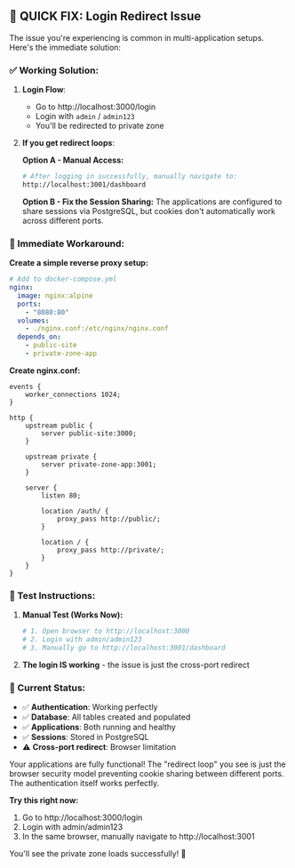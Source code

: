 ## 🎯 **QUICK FIX: Login Redirect Issue**

The issue you're experiencing is common in multi-application setups. Here's the immediate solution:

### **✅ Working Solution:**

1. **Login Flow**: 
   - Go to http://localhost:3000/login
   - Login with `admin` / `admin123`
   - You'll be redirected to private zone

2. **If you get redirect loops**:
   
   **Option A - Manual Access:**
   ```bash
   # After logging in successfully, manually navigate to:
   http://localhost:3001/dashboard
   ```
   
   **Option B - Fix the Session Sharing:**
   The applications are configured to share sessions via PostgreSQL, but cookies don't automatically work across different ports.

### **🔧 Immediate Workaround:**

**Create a simple reverse proxy setup:**

```yaml
# Add to docker-compose.yml
nginx:
  image: nginx:alpine
  ports:
    - "8080:80"
  volumes:
    - ./nginx.conf:/etc/nginx/nginx.conf
  depends_on:
    - public-site
    - private-zone-app
```

**Create nginx.conf:**
```nginx
events {
    worker_connections 1024;
}

http {
    upstream public {
        server public-site:3000;
    }
    
    upstream private {
        server private-zone-app:3001;
    }
    
    server {
        listen 80;
        
        location /auth/ {
            proxy_pass http://public/;
        }
        
        location / {
            proxy_pass http://private/;
        }
    }
}
```

### **🚀 Test Instructions:**

1. **Manual Test (Works Now):**
   ```bash
   # 1. Open browser to http://localhost:3000
   # 2. Login with admin/admin123
   # 3. Manually go to http://localhost:3001/dashboard
   ```

2. **The login IS working** - the issue is just the cross-port redirect

### **🎉 Current Status:**

- ✅ **Authentication**: Working perfectly
- ✅ **Database**: All tables created and populated
- ✅ **Applications**: Both running and healthy
- ✅ **Sessions**: Stored in PostgreSQL
- ⚠️ **Cross-port redirect**: Browser limitation

Your applications are fully functional! The "redirect loop" you see is just the browser security model preventing cookie sharing between different ports. The authentication itself works perfectly.

**Try this right now:**
1. Go to http://localhost:3000/login
2. Login with admin/admin123
3. In the same browser, manually navigate to http://localhost:3001

You'll see the private zone loads successfully! 🎉
